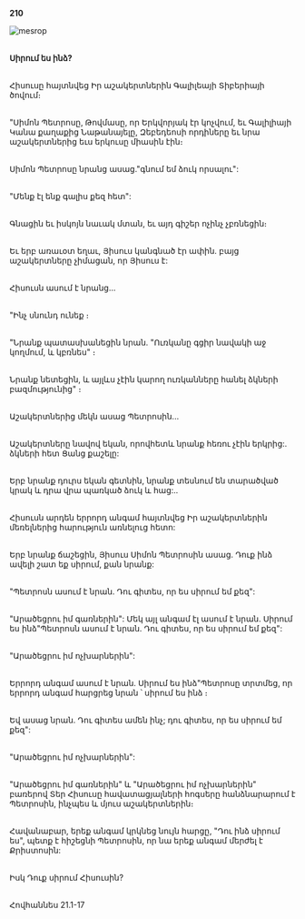 **210**

![mesrop](https://volamar.ru/audio_video/foto/01/detbible/B436.BMP)

\
**Սիրում ես ինձ?**

\
Հիսուսը հայտնվեց Իր աշակերտներին Գալիլեայի Տիբերիայի ծովում։

\
"Սիմոն Պետրոսը, Թովմասը, որ Երկվորյակ էր կոչվում, եւ Գալիլիայի Կանա քաղաքից Նաթանայելը, Զեբեդեոսի որդիները եւ նրա աշակերտներից եւս երկուսը միասին էին։

\
Սիմոն Պետրոսը նրանց ասաց."գնում եմ ձուկ որսալու":

\
"Մենք էլ ենք գալիս քեզ հետ":

\
Գնացին եւ իսկոյն նաւակ մտան, եւ այդ գիշեր ոչինչ չբռնեցին։

\
Եւ երբ առաւօտ եղաւ, Յիսուս կանգնած էր ափին. բայց աշակերտները չիմացան, որ Յիսուս է:

\
Հիսուսն ասում է նրանց...

\
"Ինչ սնունդ ունեք ։

\
"Նրանք պատասխանեցին նրան. "Ուռկանը գցիր նավակի աջ կողմում, և կբռնես" ։

\
Նրանք նետեցին, և այլևս չէին կարող ուռկանները հանել ձկների բազմությունից" ։

\
Աշակերտներից մեկն ասաց Պետրոսին...

\
Աշակերտները նավով եկան, որովհետև նրանք հեռու չէին երկրից:. ձկների հետ Ցանց քաշելը:

\
Երբ նրանք դուրս եկան գետնին, նրանք տեսնում են տարածված կրակ և դրա վրա պառկած ձուկ և հաց:..

\
Հիսուսն արդեն երրորդ անգամ հայտնվեց Իր աշակերտներին մեռելներից հարություն առնելուց հետո:

\
Երբ նրանք ճաշեցին, Յիսուս Սիմոն Պետրոսին ասաց. Դուք ինձ ավելի շատ եք սիրում, քան նրանք:

\
"Պետրոսն ասում է նրան. Դու գիտես, որ ես սիրում եմ քեզ":

\
"Արածեցրու իմ գառներին": Մեկ այլ անգամ էլ ասում է նրան. Սիրում ես ինձ"Պետրոսն ասում է նրան. Դու գիտես, որ ես սիրում եմ քեզ":

\
"Արածեցրու իմ ոչխարներին":

\
Երրորդ անգամ ասում է նրան. Սիրում ես ինձ"Պետրոսը տրտմեց, որ երրորդ անգամ հարցրեց նրան ՝ սիրում ես ինձ ։

\
Եվ ասաց նրան. Դու գիտես ամեն ինչ; դու գիտես, որ ես սիրում եմ քեզ":

\
"Արածեցրու իմ ոչխարներին":

\
"Արածեցրու իմ գառներին" և "Արածեցրու իմ ոչխարներին" բառերով Տեր Հիսուսը հավատացյալների հոգսերը հանձնարարում է Պետրոսին, ինչպես և մյուս աշակերտներին։

\
Հավանաբար, երեք անգամ կրկնեց նույն հարցը, "Դու ինձ սիրում ես", պետք է հիշեցնի Պետրոսին, որ նա երեք անգամ մերժել է Քրիստոսին:

\
Իսկ Դուք սիրում Հիսուսին?

\
Հովհաննես 21.1-17
